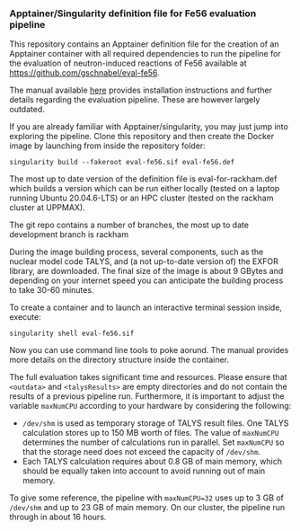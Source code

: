 ### Apptainer/Singularity definition file for Fe56 evaluation pipeline

This repository contains an Apptainer definition file for the
creation of an Apptainer container with all required
dependencies to run the pipeline for the
evaluation of neutron-induced reactions of
Fe56 available at
<https://github.com/gschnabel/eval-fe56>.

The manual available [here](https://github.com/gschnabel/eval-fe56-docker/raw/master/manual/build/manual.pdf)
provides installation instructions and further details
regarding the evaluation pipeline. These are however largely outdated.

If you are already familiar with Apptainer/singularity, you may just jump into exploring the pipeline.
Clone this repository and then create the Docker image by launching from inside the repository folder:
```
singularity build --fakeroot eval-fe56.sif eval-fe56.def
```

The most up to date version of the definition file is eval-for-rackham.def which builds a version
which can be run either locally (tested on a laptop running Ubuntu 20.04.6-LTS) or an HPC cluster
(tested on the rackham cluster at UPPMAX).

The git repo contains a number of branches, the most up to date development branch is rackham

During the image building process, several components, such as the nuclear model code TALYS,
and (a not up-to-date version of) the EXFOR library, are downloaded.
The final size of the image is about 9 GBytes and depending on your internet speed
you can anticipate the building process to take 30-60 minutes.


To create a container and to launch an interactive terminal session inside, execute:
```
singularity shell eval-fe56.sif
```

Now you can use command line tools to poke aorund.
The manual provides more details on the directory structure inside the container.


The full evaluation takes significant time and resources.  Please ensure that `<outdata>` and
`<talysResults>` are empty directories and do not contain the results of
a previous pipeline run. Furthermore, it is important to adjust the variable
`maxNumCPU` according to your hardware by considering the following:

- `/dev/shm` is used as temporary storage of TALYS result files. One TALYS
  calculation stores up to 150 MB worth of files. The value of `maxNumCPU`
  determines the number of calculations run in parallel. Set `maxNumCPU` so
  that the storage need does not exceed the capacity of `/dev/shm`.
- Each TALYS calculation requires about 0.8 GB of main memory, which should
  be equally taken into account to avoid running out of main memory.

To give some reference, the pipeline with `maxNumCPU=32` uses up to 3 GB
of `/dev/shm` and up to 23 GB of main memory. On our cluster, the pipeline
run through in about 16 hours.
